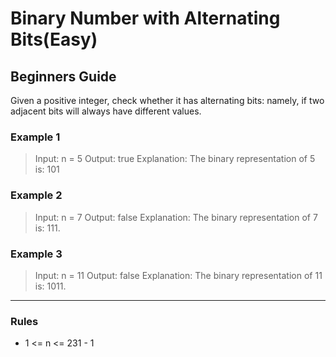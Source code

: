 # Binary Number with Alternating Bits(Easy)

## Beginners Guide

Given a positive integer, check whether it has alternating bits: namely, if two adjacent bits will always have different values.

### Example 1

>Input: n = 5
Output: true
Explanation: The binary representation of 5 is: 101

### Example 2

>Input: n = 7
Output: false
Explanation: The binary representation of 7 is: 111.

### Example 3

>Input: n = 11
Output: false
Explanation: The binary representation of 11 is: 1011.

---

### Rules

* 1 <= n <= 2${31}$ - 1
